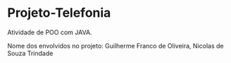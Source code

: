 # Projeto-Telefonia

Atividade de POO com JAVA.

Nome dos envolvidos no projeto:
Guilherme Franco de Oliveira, 
Nicolas de Souza Trindade

